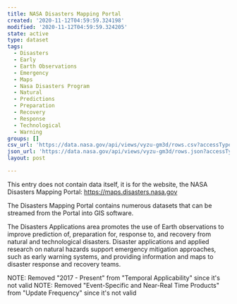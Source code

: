 ```yaml
---
title: NASA Disasters Mapping Portal
created: '2020-11-12T04:59:59.324198'
modified: '2020-11-12T04:59:59.324205'
state: active
type: dataset
tags:
  - Disasters
  - Early
  - Earth Observations
  - Emergency
  - Maps
  - Nasa Disasters Program
  - Natural
  - Predictions
  - Preparation
  - Recovery
  - Response
  - Technological
  - Warning
groups: []
csv_url: 'https://data.nasa.gov/api/views/vyzu-gm3d/rows.csv?accessType=DOWNLOAD'
json_url: 'https://data.nasa.gov/api/views/vyzu-gm3d/rows.json?accessType=DOWNLOAD'
layout: post

---
```

This entry does not contain data itself, it is for the website, the NASA Disasters Mapping Portal: https://maps.disasters.nasa.gov

The Disasters Mapping Portal contains numerous datasets that can be streamed from the Portal into GIS software. 

The Disasters Applications area promotes the use of Earth observations to improve prediction of, preparation for, response to, and recovery from natural and technological disasters. Disaster applications and applied research on natural hazards support emergency mitigation approaches, such as early warning systems, and providing information and maps to disaster response and recovery teams.

NOTE: Removed "2017 - Present" from "Temporal Applicability" since it's not valid
NOTE: Removed "Event-Specific and Near-Real Time Products" from "Update Frequency" since it's not valid
